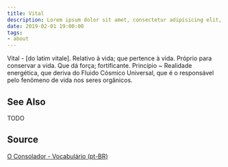 ```yaml
---
title: Vital
description: Lorem ipsum dolor sit amet, consectetur adipisicing elit, sed do eiusmod tempor incididunt ut labore et dolore magna aliqua.  TODO
date: 2019-02-01 19:00:00
tags:
- about
---
```


Vital - [do latim vitale]. Relativo à vida; que pertence à vida. Próprio para conservar a vida. Que dá força; fortificante. Princípio ~ Realidade energética, que deriva do Fluido Cósmico Universal, que é o responsável pelo fenômeno de vida nos seres orgânicos. 

## See Also
TODO

## Source
[O Consolador - Vocabulário (pt-BR)](http://www.oconsolador.com.br/linkfixo/vocabulario/principal.html)
